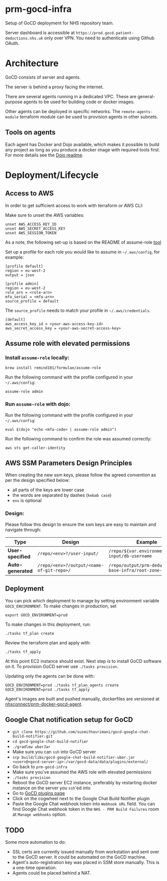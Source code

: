 # prm-gocd-infra

Setup of GoCD deployment for NHS repository team.

Server dashboard is accessible at `https://prod.gocd.patient-deductions.nhs.uk` only over VPN. You need to authenticate using Github OAuth.

# Architecture

GoCD consists of server and agents.

The server is behind a proxy facing the internet.

There are several agents running in a dedicated VPC. These are general-purpose agents to be used for building code or docker images.

Other agents can be deployed in specific networks. The `remote-agents-module` terraform module can be used to provision agents in other subnets.

## Tools on agents

Each agent has Docker and Dojo available, which makes it possible to build any project as long as you produce a docker image with required tools first. For more details see the [Dojo readme](https://github.com/kudulab/dojo).

# Deployment/Lifecycle

## Access to AWS

In order to get sufficient access to work with terraform or AWS CLI:

Make sure to unset the AWS variables:
```
unset AWS_ACCESS_KEY_ID
unset AWS_SECRET_ACCESS_KEY
unset AWS_SESSION_TOKEN
```

As a note, the following set-up is based on the README of assume-role [tool](https://github.com/remind101/assume-role)

Set up a profile for each role you would like to assume in `~/.aws/config`, for example:

```
[profile default]
region = eu-west-2
output = json

[profile admin]
region = eu-west-2
role_arn = <role-arn>
mfa_serial = <mfa-arn>
source_profile = default
```

The `source_profile` needs to match your profile in `~/.aws/credentials`.
```
[default]
aws_access_key_id = <your-aws-access-key-id>
aws_secret_access_key = <your-aws-secret-access-key>
```

## Assume role with elevated permissions

### Install `assume-role` locally:
`brew install remind101/formulae/assume-role`

Run the following command with the profile configured in your `~/.aws/config`:

`assume-role admin`

### Run `assume-role` with dojo:
Run the following command with the profile configured in your `~/.aws/config`:

`eval $(dojo "echo <mfa-code> | assume-role admin")`

Run the following command to confirm the role was assumed correctly:

`aws sts get-caller-identity`


## AWS SSM Parameters Design Principles

When creating the new ssm keys, please follow the agreed convention as per the design specified below:

* all parts of the keys are lower case
* the words are separated by dashes (`kebab case`)
* `env` is optional

### Design:
Please follow this design to ensure the ssm keys are easy to maintain and navigate through:

| Type               | Design                                  | Example                                               |
| -------------------| ----------------------------------------| ------------------------------------------------------|
| **User-specified** |`/repo/<env>?/user-input/`               | `/repo/${var.environment}/user-input/db-username`     |
| **Auto-generated** |`/repo/<env>?/output/<name-of-git-repo>/`| `/repo/output/prm-deductions-base-infra/root-zone-id` |


## Deployment

You can pick which deployment to manage by setting environment variable `GOCD_ENVIRONMENT`.
To make changes in production, set
```
export GOCD_ENVIRONMENT=prod
```

To make changes in this deployment, run:
```
./tasks tf_plan create
```
Review the terraform plan and apply with:
```
./tasks tf_apply
```

At this point EC2 instance should exist. Next step is to install GoCD software on it.
To provision GoCD server use `./tasks provision`.

Updating only the agents can be done with:
```
GOCD_ENVIRONMENT=prod ./tasks tf_plan_agents create
GOCD_ENVIRONMENT=prod ./tasks tf_apply
```

Agent's images are built and pushed manually, dockerfiles are versioned at [nhsconnect/prm-docker-gocd-agent](https://github.com/nhsconnect/prm-docker-gocd-agent).

## Google Chat notification setup for GoCD
- `git clone https://github.com/susmithasrimani/gocd-google-chat-build-notifier.git`
- `cd gocd-google-chat-build-notifier`
- `./gradlew uberJar`
- Make sure you can `ssh` into GoCD server
- `scp build/libs/gocd-google-chat-build-notifier-uber.jar <user>@<gocd-server-ip>:/var/gocd-data/data/plugins/external/`
- Go back to `prm-gocd-infra`
- Make sure you've assumed the AWS role with elevated permissions
- `./tasks provision`
- Reboot the GoCD server EC2 instance, preferably by restarting docker instance on the server you `ssh`'ed into
- Go to [GoCD plugins page](https://prod.gocd.patient-deductions.nhs.uk/go/admin/plugins)
- Click on the cogwheel next to the Google Chat Build Notifier plugin
- Paste the Google Chat webhook token into `Webhook URL` field. You can find Google Chat webhook token in the `NHS - PRM Build Failures` room at `Manage webhooks` option.

## TODO

Some more automation to do:
 - SSL certs are currently issued manually from workstation and sent over to the GoCD server. It could be automated on the GoCD machine.
 - Agent's auto-registration key was placed in SSM store manually. This is a one-time operation.
 - Agents could be placed behind a NAT.
